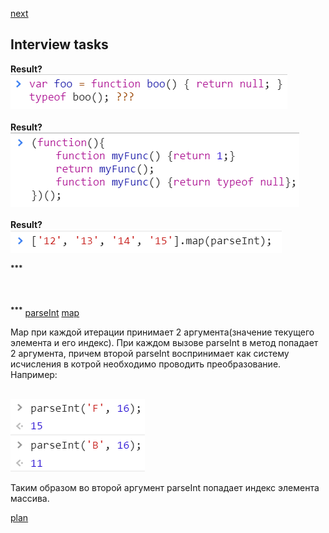 <a href="02.md">next</a>

<h2>Interview tasks</h2>

<div>
<strong>Result?</strong>

<br/>
<img src="./media/01-1.png">
</div>


<br/>


<div>
<strong>Result?</strong>

<br/>
<img src="./media/01-2.png">
</div>


<br/>


<div>
<strong>Result?</strong>

<br/>
<img src="./media/01-3.png">

<br/>

<sup><strong>***</strong></sup>
</div>



<br/>


<br/>



<div class="footer">
<sup><strong>***</strong></sup>
<a href="https://developer.mozilla.org/en-US/docs/Web/JavaScript/Reference/Global_Objects/parseInt">parseInt</a>
<a href="https://developer.mozilla.org/en-US/docs/Web/JavaScript/Reference/Global_Objects/Array/map">map</a>

Map при каждой итерации принимает 2 аргумента(значение текущего элемента и его индекс).
При каждом вызове parseInt в метод попадает 2 аргумента, причем второй parseInt воспринимает как систему исчисления
в котрой необходимо проводить преобразование. Например:

<br/>
<img src="./media/01-4.png">

Таким образом во второй аргумент parseInt попадает индекс элемента массива.

</div>

<a href="00.md">plan</a>

